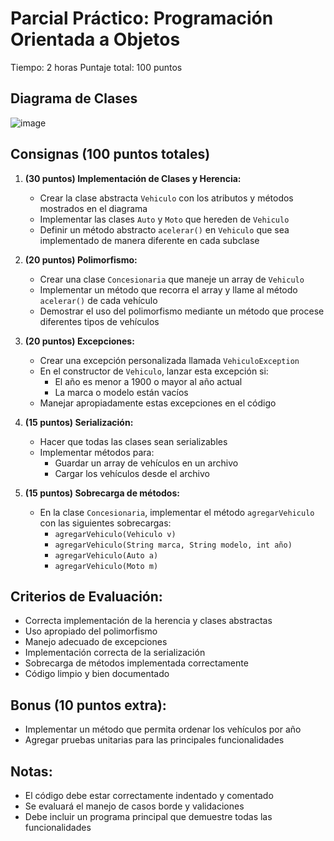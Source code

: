 # Parcial Práctico: Programación Orientada a Objetos
Tiempo: 2 horas
Puntaje total: 100 puntos

## Diagrama de Clases
![image](https://github.com/user-attachments/assets/fe73ea55-41d5-4a10-a615-ec2c6e2a4741)


## Consignas (100 puntos totales)

1. **(30 puntos) Implementación de Clases y Herencia:**
   - Crear la clase abstracta `Vehiculo` con los atributos y métodos mostrados en el diagrama
   - Implementar las clases `Auto` y `Moto` que hereden de `Vehiculo`
   - Definir un método abstracto `acelerar()` en `Vehiculo` que sea implementado de manera diferente en cada subclase

2. **(20 puntos) Polimorfismo:**
   - Crear una clase `Concesionaria` que maneje un array de `Vehiculo`
   - Implementar un método que recorra el array y llame al método `acelerar()` de cada vehículo
   - Demostrar el uso del polimorfismo mediante un método que procese diferentes tipos de vehículos

3. **(20 puntos) Excepciones:**
   - Crear una excepción personalizada llamada `VehiculoException`
   - En el constructor de `Vehiculo`, lanzar esta excepción si:
     * El año es menor a 1900 o mayor al año actual
     * La marca o modelo están vacíos
   - Manejar apropiadamente estas excepciones en el código

4. **(15 puntos) Serialización:**
   - Hacer que todas las clases sean serializables
   - Implementar métodos para:
     * Guardar un array de vehículos en un archivo
     * Cargar los vehículos desde el archivo

5. **(15 puntos) Sobrecarga de métodos:**
   - En la clase `Concesionaria`, implementar el método `agregarVehiculo` con las siguientes sobrecargas:
     * `agregarVehiculo(Vehiculo v)`
     * `agregarVehiculo(String marca, String modelo, int año)`
     * `agregarVehiculo(Auto a)`
     * `agregarVehiculo(Moto m)`

## Criterios de Evaluación:
- Correcta implementación de la herencia y clases abstractas
- Uso apropiado del polimorfismo
- Manejo adecuado de excepciones
- Implementación correcta de la serialización
- Sobrecarga de métodos implementada correctamente
- Código limpio y bien documentado

## Bonus (10 puntos extra):
- Implementar un método que permita ordenar los vehículos por año
- Agregar pruebas unitarias para las principales funcionalidades

## Notas:
- El código debe estar correctamente indentado y comentado
- Se evaluará el manejo de casos borde y validaciones
- Debe incluir un programa principal que demuestre todas las funcionalidades

